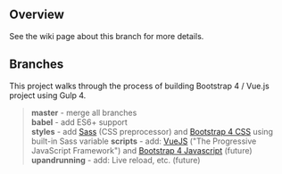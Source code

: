 
## Overview

See the wiki page about this branch for more details.

## Branches

This project walks through the process of building Bootstrap 4 / Vue.js project using Gulp 4.

> **master** - merge all branches  
> **babel** - add ES6+ support  
> **styles** - add [Sass](https://sass-lang.com/) (CSS preprocessor) and [Bootstrap 4 CSS](https://getbootstrap.com/docs/4.0/getting-started/theming/#importing) using built-in Sass variable 
> **scripts** - add: [VueJS](https://vuejs.org/) ("The Progressive JavaScript Framework") and [Bootstrap 4 Javascript](https://getbootstrap.com/docs/4.2/getting-started/javascript/) (future)
> **upandrunning** - add: Live reload, etc. (future)  
